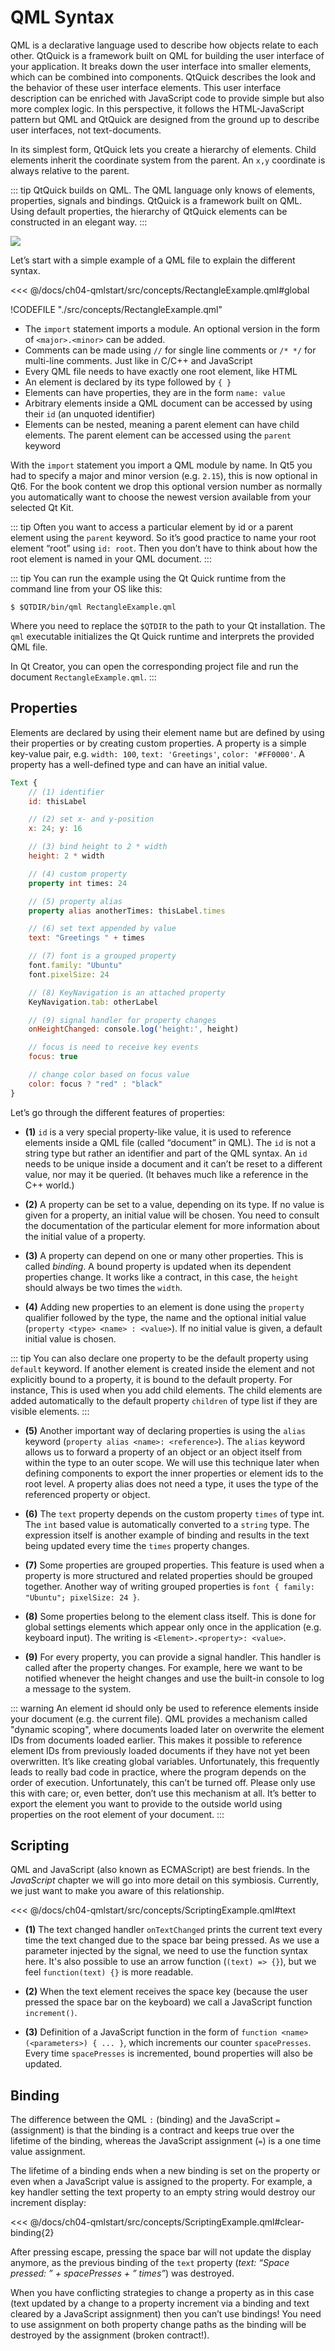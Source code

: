 # QML Syntax

QML is a declarative language used to describe how objects relate to each other. QtQuick is a framework built on QML for building the user interface of your application. It breaks down the user interface into smaller elements, which can be combined into components. QtQuick describes the look and the behavior of these user interface elements. This user interface description can be enriched with JavaScript code to provide simple but also more complex logic. In this perspective, it follows the HTML-JavaScript pattern but QML and QtQuick are designed from the ground up to describe user interfaces, not text-documents.

In its simplest form, QtQuick lets you create a hierarchy of elements. Child elements inherit the coordinate system from the parent. An `x,y` coordinate is always relative to the parent.

::: tip
QtQuick builds on QML. The QML language only knows of elements, properties, signals and bindings. QtQuick is a framework built on QML. Using default properties, the hierarchy of QtQuick elements can be constructed in an elegant way.
:::

![](./assets/scene.png)

Let’s start with a simple example of a QML file to explain the different syntax.

<<< @/docs/ch04-qmlstart/src/concepts/RectangleExample.qml#global

!CODEFILE "./src/concepts/RectangleExample.qml"

* The `import` statement imports a module. An optional version in the form of `<major>.<minor>` can be added.
* Comments can be made using `//` for single line comments or `/* */` for multi-line comments. Just like in C/C++ and JavaScript
* Every QML file needs to have exactly one root element, like HTML
* An element is declared by its type followed by `{ }`
* Elements can have properties, they are in the form `name: value`
* Arbitrary elements inside a QML document can be accessed by using their `id` (an unquoted identifier)
* Elements can be nested, meaning a parent element can have child elements. The parent element can be accessed using the `parent` keyword

With the `import` statement you import a QML module by name. In Qt5 you had to specify a major and minor version (e.g. `2.15`), this is now optional in Qt6. For the book content we drop this optional version number as normally you automatically want to choose the newest version available from your selected Qt Kit.

::: tip
Often you want to access a particular element by id or a parent element using the `parent` keyword. So it’s good practice to name your root element “root” using `id: root`. Then you don’t have to think about how the root element is named in your QML document.
:::

::: tip
You can run the example using the Qt Quick runtime from the command line from your OS like this:

    $ $QTDIR/bin/qml RectangleExample.qml

Where you need to replace the `$QTDIR` to the path to your Qt installation. The `qml` executable initializes the Qt Quick runtime and interprets the provided QML file.

In Qt Creator, you can open the corresponding project file and run the document  `RectangleExample.qml`.
:::

## Properties

Elements are declared by using their element name but are defined by using their properties or by creating custom properties. A property is a simple key-value pair, e.g. `width: 100`, `text: 'Greetings'`, `color: '#FF0000'`. A property has a well-defined type and can have an initial value.

```qml
Text {
    // (1) identifier
    id: thisLabel

    // (2) set x- and y-position
    x: 24; y: 16

    // (3) bind height to 2 * width
    height: 2 * width

    // (4) custom property
    property int times: 24

    // (5) property alias
    property alias anotherTimes: thisLabel.times

    // (6) set text appended by value
    text: "Greetings " + times

    // (7) font is a grouped property
    font.family: "Ubuntu"
    font.pixelSize: 24

    // (8) KeyNavigation is an attached property
    KeyNavigation.tab: otherLabel

    // (9) signal handler for property changes
    onHeightChanged: console.log('height:', height)

    // focus is need to receive key events
    focus: true

    // change color based on focus value
    color: focus ? "red" : "black"
}
```

Let’s go through the different features of properties:


* **(1)** `id` is a very special property-like value, it is used to reference elements inside a QML file (called “document” in QML). The `id` is not a string type but rather an identifier and part of the QML syntax. An `id` needs to be unique inside a document and it can’t be reset to a different value, nor may it be queried. (It behaves much like a reference in the C++ world.)

* **(2)** A property can be set to a value, depending on its type. If no value is given for a property, an initial value will be chosen. You need to consult the documentation of the particular element for more information about the initial value of a property.

* **(3)** A property can depend on one or many other properties. This is called *binding*. A bound property is updated when its dependent properties change. It works like a contract, in this case, the `height` should always be two times the `width`.

* **(4)** Adding new properties to an element is done using the `property` qualifier followed by the type, the name and the optional initial value (`property <type> <name> : <value>`). If no initial value is given, a default initial value is chosen.

::: tip
You can also declare one property to be the default property using `default` keyword. If another element is created inside the element and not explicitly bound to a property, it is bound to the default property. For instance, This is used when you add child elements. The child elements are added automatically to the default property `children` of type list if they are visible elements.
:::

* **(5)** Another important way of declaring properties is using the `alias` keyword (`property alias <name>: <reference>`). The `alias` keyword allows us to forward a property of an object or an object itself from within the type to an outer scope. We will use this technique later when defining components to export the inner properties or element ids to the root level. A property alias does not need a type, it uses the type of the referenced property or object.

* **(6)** The `text` property depends on the custom property `times` of type int. The `int` based value is automatically converted to a `string` type. The expression itself is another example of binding and results in the text being updated every time the `times` property changes.


* **(7)** Some properties are grouped properties. This feature is used when a property is more structured and related properties should be grouped together. Another way of writing grouped properties is `font { family: "Ubuntu"; pixelSize: 24 }`.


* **(8)** Some properties belong to the element class itself. This is done for global settings elements which appear only once in the application (e.g. keyboard input). The writing is `<Element>.<property>: <value>`.


* **(9)** For every property, you can provide a signal handler. This handler is called after the property changes. For example, here we want to be notified whenever the height changes and use the built-in console to log a message to the system.

::: warning
An element id should only be used to reference elements inside your document (e.g. the current file). QML provides a mechanism called "dynamic scoping", where documents loaded later on overwrite the element IDs from documents loaded earlier. This makes it possible to reference element IDs from previously loaded documents if they have not yet been overwritten. It’s like creating global variables. Unfortunately, this frequently leads to really bad code in practice, where the program depends on the order of execution. Unfortunately, this can’t be turned off. Please only use this with care; or, even better, don’t use this mechanism at all. It’s better to export the element you want to provide to the outside world using properties on the root element of your document.
:::

## Scripting

QML and JavaScript (also known as ECMAScript) are best friends. In the *JavaScript* chapter we will go into more detail on this symbiosis. Currently, we just want to make you aware of this relationship.

<<< @/docs/ch04-qmlstart/src/concepts/ScriptingExample.qml#text

* **(1)** The text changed handler `onTextChanged` prints the current text every time the text changed due to the space bar being pressed. As we use a parameter injected by the signal, we need to use the function syntax here. It's also possible to use an arrow function (`(text) => {}`), but we feel `function(text) {}` is more readable.


* **(2)** When the text element receives the space key (because the user pressed the space bar on the keyboard) we call a JavaScript function `increment()`.


* **(3)** Definition of a JavaScript function in the form of `function <name>(<parameters>) { ... }`, which increments our counter `spacePresses`. Every time `spacePresses` is incremented, bound properties will also be updated.

## Binding

The difference between the QML `:` (binding) and the JavaScript `=` (assignment) is that the binding is a contract and keeps true over the lifetime of the binding, whereas the JavaScript assignment (`=`) is a one time value assignment.

The lifetime of a binding ends when a new binding is set on the property or even when a JavaScript value is assigned to the property. For example, a key handler setting the text property to an empty string would destroy our increment display:

<<< @/docs/ch04-qmlstart/src/concepts/ScriptingExample.qml#clear-binding{2}


After pressing escape, pressing the space bar will not update the display anymore, as the previous binding of the `text` property (*text: “Space pressed: ” + spacePresses + ” times”*) was destroyed.

When you have conflicting strategies to change a property as in this case (text updated by a change to a property increment via a binding and text cleared by a JavaScript assignment) then you can’t use bindings! You need to use assignment on both property change paths as the binding will be destroyed by the assignment (broken contract!).

